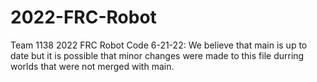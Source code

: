 # 2022-FRC-Robot
Team 1138 2022 FRC Robot Code
6-21-22: We believe that main is up to date but it is possible that minor changes were made to this file durring worlds that were not merged with main. 